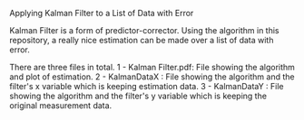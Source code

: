 Applying Kalman Filter to a List of Data with Error

Kalman Filter is a form of predictor-corrector. Using the algorithm in this repository, a really nice estimation can be made over a list of data with error.

There are three files in total.
1 - Kalman Filter.pdf: File showing the algorithm and plot of estimation.
2 - KalmanDataX      : File showing the algorithm and the filter's x variable which is keeping estimation data.
3 - KalmanDataY      : File showing the algorithm and the filter's y variable which is keeping the original measurement data.

